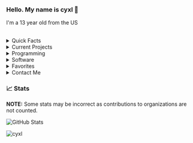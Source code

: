 ### Hello. My name is cyxl 👋
I'm a 13 year old from the US
<br/><br/>
<!--suppress HtmlDeprecatedAttribute -->
<details>
  <summary>Quick Facts</summary><br/>
  
  * Gender / Sexuality: Straight Male
  * Pronunciations: He, Him
  * Birthday: 2007-05-16
  * I've been diagnosed with Dyslexia, and ADHD

</details>

<details>
  <summary>Current Projects</summary><br/>
  
  * A sudoku solver in python that reads a .txt file
  * I private mod
  * [Contributing to the Meteor client](https://github.com/MineGame159/meteor-client)
  * [Contributing to the Epearl client](https://github.com/22s/bleachhack-1.16-epearl-edition)
  
</details>

<details>
  <summary>Programming</summary>
  
  * I mainly use Java and Python.
  * I am learning more and more Java.
 
 </details>

<details>
  <summary>Software</summary><br/>
  
  * IDE: IntelliJ IDEA
  * Text Editor: Sublime Text
  * OS: Windows/Ubuntu
  * Browser: Chrome
  
 </details>
 
 </details>

<details>
  <summary>Favorites</summary><br/>
  
  * Favorite:
    * Show: HunterXHunter
    * Music:
      * Favorite bands: Panic at The Disco!
    * Food:
      * Like: Mexican, Amarican, Spicy food
      * Dislike: Pears
    * License: MIT
    * Color: Any
    * Shape: Square
    * Search Engine: Chrome
    * Port: 80
    * Letter: b
    * Time of day: 4:00 PM
  
  *Contact me if you have more ideas!*
    
</details>

<details>
  <summary>Contact Me</summary><br/>
 
  * Discord: @cyxl#9986
  
</details>

 
### 📈 Stats

**NOTE:** Some stats may be incorrect as contributions to organizations
are not counted.

![GitHub Stats](https://github-readme-stats.vercel.app/api?username=cyxl&count_private=true&theme=tokyonight&show_icons=true)


<p> <img src="https://komarev.com/ghpvc/?username=cyxlf&color=8E64D0" alt="cyxl" /> </p>
